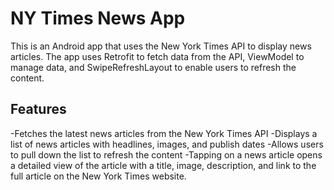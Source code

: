 # NY Times News App

This is an Android app that uses the New York Times API to display news articles. The app uses Retrofit to fetch data from the API, ViewModel to manage data, and SwipeRefreshLayout to enable users to refresh the content.


## Features

-Fetches the latest news articles from the New York Times API
-Displays a list of news articles with headlines, images, and publish dates
-Allows users to pull down the list to refresh the content
-Tapping on a news article opens a detailed view of the article with a title, image, description, and link to the full article on the New York Times website.
